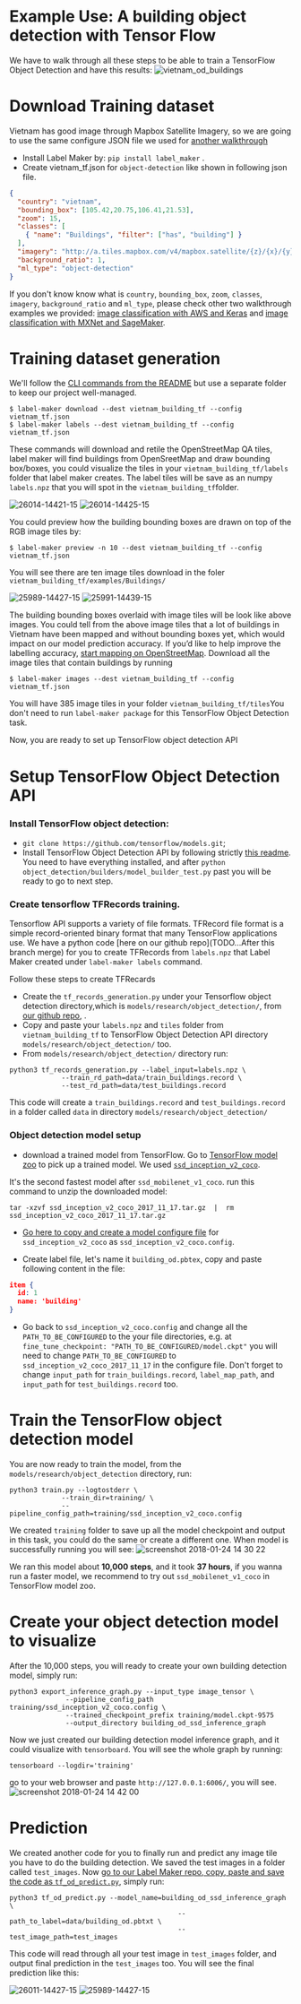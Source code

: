 # Example Use: A building object detection with Tensor Flow

We have to walk through all these steps to be able to train a TensorFlow Object Detection and have this results:
![vietnam_od_buildings](https://user-images.githubusercontent.com/14057932/35354064-0cd453f6-0117-11e8-8e6f-96f5619bcdf3.png)


# Download Training dataset
Vietnam has good image through Mapbox Satellite Imagery, so we are going to use the same configure JSON file we used for [another walkthrough](https://github.com/developmentseed/label-maker/blob/tf_object_detection/examples/walkthrough-classification-mxnet-sagemaker.md)
- Install Label Maker by: `pip install label_maker` .
- Create vietnam_tf.json for `object-detection` like shown in following json file.
```json
{
  "country": "vietnam",
  "bounding_box": [105.42,20.75,106.41,21.53],
  "zoom": 15,
  "classes": [
    { "name": "Buildings", "filter": ["has", "building"] }
  ],
  "imagery": "http://a.tiles.mapbox.com/v4/mapbox.satellite/{z}/{x}/{y}.jpg?access_token=ACCESS_TOKEN",
  "background_ratio": 1,
  "ml_type": "object-detection"
}
```
If you don't know know what is `country`, `bounding_box`, `zoom`, `classes`, `imagery`, `background_ratio` and `ml_type`, please check other two walkthrough examples we provided: [image classification with AWS and Keras](https://github.com/developmentseed/label-maker/blob/tf_object_detection/examples/walkthrough-classification-aws.md) and [image classification with MXNet and SageMaker](https://github.com/developmentseed/label-maker/blob/tf_object_detection/examples/walkthrough-classification-mxnet-sagemaker.md).

# Training dataset generation
We'll follow the [CLI commands from the README](https://github.com/developmentseed/label-maker#command-line-use) but use a separate folder to keep our project well-managed.

```shell
$ label-maker download --dest vietnam_building_tf --config vietnam_tf.json
$ label-maker labels --dest vietnam_building_tf --config vietnam_tf.json
```
These commands will download and retile the OpenStreetMap QA tiles, label maker will find buildings from OpenSreetMap and draw bounding box/boxes, you could visualize the tiles in your `vietnam_building_tf/labels` folder that label maker creates.
The label tiles will be save as an numpy `labels.npz` that you will spot in the `vietnam_building_tf`folder.

![26014-14421-15](https://user-images.githubusercontent.com/14057932/35344642-a130760e-00fb-11e8-85ea-628e00c13dd5.png)  ![26014-14425-15](https://user-images.githubusercontent.com/14057932/35344651-a75e74fe-00fb-11e8-95d3-3685c6fa170f.png)

You could preview how the building bounding boxes are drawn on top of the RGB image tiles by:

```shell
$ label-maker preview -n 10 --dest vietnam_building_tf --config vietnam_tf.json
```
You will see there are ten image tiles download in the foler `vietnam_building_tf/examples/Buildings/`

![25989-14427-15](https://user-images.githubusercontent.com/14057932/35346218-a375d342-00ff-11e8-9ee1-8ff5c4396290.jpg) ![25991-14439-15](https://user-images.githubusercontent.com/14057932/35346236-b2c3e3ac-00ff-11e8-9ad3-250a756e852f.jpg)

The building bounding boxes overlaid with image tiles will be look like above images.
You could tell from the above image tiles that a lot of buildings in Vietnam have been mapped and without bounding boxes yet, which would impact on our model prediction accuracy. If you’d like to help improve the labelling accuracy, [start mapping on OpenStreetMap](https://www.openstreetmap.org/#map=10/20.9755/105.4118).
Download all the image tiles that contain buildings by running
```shell
$ label-maker images --dest vietnam_building_tf --config vietnam_tf.json
```
You will have 385 image tiles in your folder `vietnam_building_tf/tiles`You don't need to run `label-maker package` for this TensorFlow Object Detection task.

Now, you are ready to set up TensorFlow object detection API

# Setup TensorFlow Object Detection API
### Install TensorFlow object detection:
- `git clone https://github.com/tensorflow/models.git`;
- Install TensorFlow Object Detection API by following strictly [this readme](https://github.com/tensorflow/models/blob/master/research/object_detection/g3doc/installation.md). You need to have everything installed, and after `python object_detection/builders/model_builder_test.py` past you will be ready to go to next step.

### Create tensorflow TFRecords training.
Tensorflow API supports a variety of file formats. TFRecord file format is a simple record-oriented binary format that many TensorFlow applications use. We have a python code [here on our github repo](TODO...After this branch merge) for you to create TFRecords from `labels.npz` that Label Maker created under `label-maker labels` command.

Follow these steps to create TFRecards
- Create the `tf_records_generation.py` under your Tensorflow object detection directory,which is `models/research/object_detection/`,  from [our github repo](), .
- Copy and paste your `labels.npz` and `tiles` folder from `vietnam_building_tf` to TensorFlow Object Detection API directory `models/research/object_detection/` too.
- From `models/research/object_detection/` directory run:
```shell
python3 tf_records_generation.py --label_input=labels.npz \
             --train_rd_path=data/train_buildings.record \
             --test_rd_path=data/test_buildings.record
```
This code will create a `train_buildings.record` and `test_buildings.record` in a folder called `data` in directory `models/research/object_detection/`

### Object detection model setup
- download a trained model from TensorFlow. Go to [TensorFlow model zoo](https://github.com/tensorflow/models/blob/master/research/object_detection/g3doc/detection_model_zoo.md) to pick up a trained model. We used [`ssd_inception_v2_coco`](http://download.tensorflow.org/models/object_detection/ssd_inception_v2_coco_2017_11_17.tar.gz).

It's the second fastest model after `ssd_mobilenet_v1_coco`.
run this command to unzip the downloaded model:
```shell
tar -xzvf ssd_inception_v2_coco_2017_11_17.tar.gz  |  rm ssd_inception_v2_coco_2017_11_17.tar.gz
```
- [Go here to copy and create  a model configure file](https://raw.githubusercontent.com/tensorflow/models/master/research/object_detection/samples/configs/ssd_inception_v2_coco.config) for `ssd_inception_v2_coco` as `ssd_inception_v2_coco.config`.

- Create label file, let's name it `building_od.pbtex`, copy and paste following content in the file:

```JSON
item {
  id: 1
  name: 'building'
}

```
- Go back to `ssd_inception_v2_coco.config` and change all the `PATH_TO_BE_CONFIGURED` to the your file directories, e.g. at `fine_tune_checkpoint: "PATH_TO_BE_CONFIGURED/model.ckpt"` you will need to change `PATH_TO_BE_CONFIGURED` to `ssd_inception_v2_coco_2017_11_17` in the configure file. Don't forget to change `input_path` for `train_buildings.record`, `label_map_path`, and `input_path` for `test_buildings.record` too.

# Train the TensorFlow object detection model
You are now ready to train the model, from the `models/research/object_detection` directory, run:
```shell
python3 train.py --logtostderr \
             --train_dir=training/ \
             --pipeline_config_path=training/ssd_inception_v2_coco.config
```
We created `training` folder to save up all the model checkpoint and output in this task, you could do the same or create a different one.
When model is successfully running you will see:
![screenshot 2018-01-24 14 30 22](https://user-images.githubusercontent.com/14057932/35352821-27df9a6a-0113-11e8-8c44-61d994d34ae6.png)

We ran this model about **10,000 steps**, and it took **37 hours**, if you wanna run a faster model, we recommend to try out `ssd_mobilenet_v1_coco` in TensorFlow model zoo.

# Create your object detection model to visualize
After the 10,000 steps, you will ready to create your own building detection model, simply run:
```shell
python3 export_inference_graph.py --input_type image_tensor \
              --pipeline_config_path training/ssd_inception_v2_coco.config \
              --trained_checkpoint_prefix training/model.ckpt-9575
              --output_directory building_od_ssd_inference_graph
```
Now we just created our building detection model inference graph, and it could visualize with `tensorboard`.
You will see the whole graph by running:
```shell
tensorboard --logdir='training'
```
go to your web browser and paste `http://127.0.0.1:6006/`, you will see.
![screenshot 2018-01-24 14 42 00](https://user-images.githubusercontent.com/14057932/35353302-c6f555c6-0114-11e8-8c7c-1b5334e9c449.png)

# Prediction
We created another code for you to finally run and predict any image tile you have to do the building detection. We saved the test images in a folder called `test_images`. Now [go to our Label Maker repo, copy, paste and save the code as `tf_od_predict.py`](https://github.com/developmentseed/label-maker/blob/tf_object_detection/examples/utils/tf_od_predict.py), simply run:
```shell
python3 tf_od_predict.py --model_name=building_od_ssd_inference_graph \
                                          --path_to_label=data/building_od.pbtxt \
                                          --test_image_path=test_images
```

This code will read through all your test image in `test_images` folder, and output final prediction in the `test_images` too. You will see the final prediction like this:

![26011-14427-15](https://user-images.githubusercontent.com/14057932/35353614-b1709390-0115-11e8-8277-08768034006d.jpg) ![25989-14427-15](https://user-images.githubusercontent.com/14057932/35353624-bacf4846-0115-11e8-9fd0-b3c75cfaaa06.jpg)
